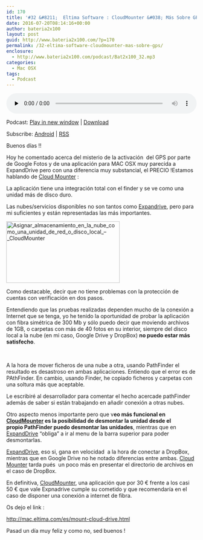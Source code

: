 ```yaml
---
id: 170
title: '#32 &#8211;  Eltima Software : CloudMounter &#038; Más Sobre GPS'
date: 2016-07-20T08:14:16+00:00
author: bateria2x100
layout: post
guid: http://www.bateria2x100.com/?p=170
permalink: /32-eltima-software-cloudmounter-mas-sobre-gps/
enclosure:
  - http://www.bateria2x100.com/podcast/Bat2x100_32.mp3
categories:
  - Mac OSX
tags:
  - Podcast
---
```

<div class="powerpress_player" id="powerpress_player_5881">
  <audio class="wp-audio-shortcode" id="audio-170-34" preload="none" style="width: 100%;" controls="controls"><source type="audio/mpeg" src="http://www.bateria2x100.com/podcast/Bat2x100_32.mp3?_=34" /><a href="http://www.bateria2x100.com/podcast/Bat2x100_32.mp3">http://www.bateria2x100.com/podcast/Bat2x100_32.mp3</a></audio>
</div>

<p class="powerpress_links powerpress_links_mp3">
  Podcast: <a href="http://www.bateria2x100.com/podcast/Bat2x100_32.mp3" class="powerpress_link_pinw" target="_blank" title="Play in new window" onclick="return powerpress_pinw('https://www.bateria2x100.com/?powerpress_pinw=170-podcast');" rel="nofollow">Play in new window</a> | <a href="http://www.bateria2x100.com/podcast/Bat2x100_32.mp3" class="powerpress_link_d" title="Download" rel="nofollow" download="Bat2x100_32.mp3">Download</a>
</p>

<p class="powerpress_links powerpress_subscribe_links">
  Subscribe: <a href="https://subscribeonandroid.com/www.bateria2x100.com/feed/podcast/" class="powerpress_link_subscribe powerpress_link_subscribe_android" title="Subscribe on Android" rel="nofollow">Android</a> | <a href="https://www.bateria2x100.com/feed/podcast/" class="powerpress_link_subscribe powerpress_link_subscribe_rss" title="Subscribe via RSS" rel="nofollow">RSS</a>
</p>

Buenos días !!

Hoy he comentado acerca del misterio de la activación  del GPS por parte de Google Fotos y de una aplicación para MAC OSX muy parecida a ExpandDrive pero con una diferencia muy substancial, el PRECIO !Estamos hablando de [Cloud Mounter](http://mac.eltima.com/es/mount-cloud-drive.html) :

La aplicación tiene una integración total con el finder y se ve como una unidad más de disco duro.

Las nubes/servicios disponibles no son tantos como [Expandrive](http://www.expandrive.com/), pero para mi suficientes y están representadas las más importantes.

[<img class="alignnone size-medium wp-image-173" src="http://www.bateria2x100.com/wordpress/wp-content/uploads/2016/07/Asignar_almacenamiento_en_la_nube_como_una_unidad_de_red_o_disco_local_–_CloudMounter-300x163.jpg" alt="Asignar_almacenamiento_en_la_nube_como_una_unidad_de_red_o_disco_local_–_CloudMounter" width="300" height="163" srcset="https://www.bateria2x100.com/wordpress/wp-content/uploads/2016/07/Asignar_almacenamiento_en_la_nube_como_una_unidad_de_red_o_disco_local_–_CloudMounter-300x163.jpg 300w, https://www.bateria2x100.com/wordpress/wp-content/uploads/2016/07/Asignar_almacenamiento_en_la_nube_como_una_unidad_de_red_o_disco_local_–_CloudMounter-768x418.jpg 768w, https://www.bateria2x100.com/wordpress/wp-content/uploads/2016/07/Asignar_almacenamiento_en_la_nube_como_una_unidad_de_red_o_disco_local_–_CloudMounter-1024x558.jpg 1024w, https://www.bateria2x100.com/wordpress/wp-content/uploads/2016/07/Asignar_almacenamiento_en_la_nube_como_una_unidad_de_red_o_disco_local_–_CloudMounter.jpg 1186w" sizes="(max-width: 300px) 100vw, 300px" />](http://www.bateria2x100.com/wordpress/wp-content/uploads/2016/07/Asignar_almacenamiento_en_la_nube_como_una_unidad_de_red_o_disco_local_–_CloudMounter.jpg)

Como destacable, decir que no tiene problemas con la protección de cuentas con verificación en dos pasos.

Entendiendo que las pruebas realizadas dependen mucho de la conexión a Internet que se tenga, yo he tenido la oportunidad de probar la aplicación con fibra simétrica de 300 Mb y sólo puedo decir que moviendo archivos de 1GB, o carpetas con más de 40 fotos en su interior, siempre del disco local a la nube (en mi caso, Google Drive y DropBox) **no puedo estar más satisfecho**.

&nbsp;

A la hora de mover ficheros de una nube a otra, usando PathFinder el resultado es desastroso en ambas aplicaciones. Entiendo que el error es de PAthFinder. En cambio, usando Finder, he copiado ficheros y carpetas con una soltura más que aceptable.

Le escribiré al desarrollador para comentar el hecho acercade pathFinder además de saber si están trabajando en añadir conexión a otras nubes.

Otro aspecto menos importante pero que v**eo más funcional en [CloudMounter](http://mac.eltima.com/es/mount-cloud-drive.html) es la posibilidad de desmontar la unidad desde el propio PathFinder puedo desmontar las unidades**, mientras que en [ExpandDrive](http://www.expandrive.com/) &#8220;obliga&#8221; a ir al menu de la barra superior para poder desmontarlas.

[ExpandDrive](http://www.expandrive.com/), eso si, gana en velocidad  a la hora de conectar a DropBox, mientras que en Google Drive no he notado diferencias entre ambas. [Cloud Mounter](http://mac.eltima.com/es/mount-cloud-drive.html) tarda pués  un poco más en presentar el directorio de archivos en el caso de DropBox.

En definitiva, [CloudMounter](http://mac.eltima.com/es/mount-cloud-drive.html), una aplicación que por 30 € frente a los casi 50 € que vale Expnadrive cumple su cometido y que recomendaría en el caso de disponer una conexión a internet de fibra.

Os dejo el link :

<http://mac.eltima.com/es/mount-cloud-drive.html>

Pasad un día muy feliz y como no, sed buenos !